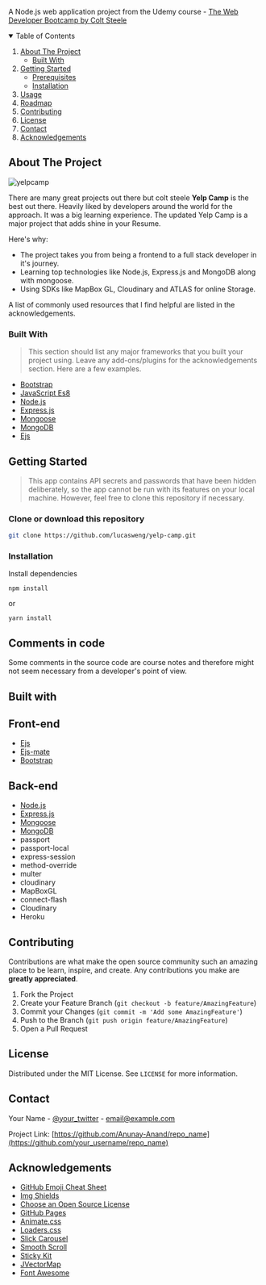 A Node.js web application project from the Udemy course - <a href="https://www.udemy.com/the-web-developer-bootcamp/">The Web Developer Bootcamp by Colt Steele</a>


<!-- TABLE OF CONTENTS -->
<details open="open">
  <summary>Table of Contents</summary>
  <ol>
    <li>
      <a href="#about-the-project">About The Project</a>
      <ul>
        <li><a href="#built-with">Built With</a></li>
      </ul>
    </li>
    <li>
      <a href="#getting-started">Getting Started</a>
      <ul>
        <li><a href="#prerequisites">Prerequisites</a></li>
        <li><a href="#installation">Installation</a></li>
      </ul>
    </li>
    <li><a href="#usage">Usage</a></li>
    <li><a href="#roadmap">Roadmap</a></li>
    <li><a href="#contributing">Contributing</a></li>
    <li><a href="#license">License</a></li>
    <li><a href="#contact">Contact</a></li>
    <li><a href="#acknowledgements">Acknowledgements</a></li>
  </ol>
</details>



<!-- ABOUT THE PROJECT -->
## About The Project

![yelpcamp](https://user-images.githubusercontent.com/55958223/127369728-6c996a75-4de6-4c21-b9e9-3c396b17c759.png)

There are many great projects out there but colt steele <strong>Yelp Camp</strong> is the best out there. Heavily liked by developers around the world for the approach. It was a big learning experience. The updated Yelp Camp is a major project that adds shine in your Resume.

Here's why:
* The project takes you from being a frontend to a full stack developer in it's journey.
* Learning top technologies like Node.js, Express.js and MongoDB along with mongoose.
* Using SDKs like MapBox GL, Cloudinary and ATLAS for online Storage.

A list of commonly used resources that I find helpful are listed in the acknowledgements.

### Built With

> This section should list any major frameworks that you built your project using. Leave any add-ons/plugins for the acknowledgements section. Here are a few examples.
* [Bootstrap](https://getbootstrap.com)
* [JavaScript Es8](https://www.javascript.com/)
* [Node.js](https://nodejs.org/en/)
* [Express.js](https://expressjs.com/)
* [Mongoose](https://mongoosejs.com/)
* [MongoDB](https://www.mongodb.com/)
* [Ejs](https://ejs.co/)



<!-- GETTING STARTED -->
## Getting Started

> This app contains API secrets and passwords that have been hidden deliberately, so the app cannot be run with its features on your local machine. However, feel free to clone this repository if necessary.

### Clone or download this repository

  ```sh
  git clone https://github.com/lucasweng/yelp-camp.git
  ```

### Installation

Install dependencies

```
npm install
```

or

```
yarn install
```


<!-- USAGE EXAMPLES -->

## Comments in code
Some comments in the source code are course notes and therefore might not seem necessary from a developer's point of view.


<!-- Built With -->
## Built with

## Front-end
* [Ejs](https://ejs.co/)
* [Ejs-mate](https://www.npmjs.com/package/ejs-mate)
* [Bootstrap](https://getbootstrap.com)

## Back-end
* [Node.js](https://nodejs.org/en/)
* [Express.js](https://expressjs.com/)
* [Mongoose](https://mongoosejs.com/)
* [MongoDB](https://www.mongodb.com/)
* passport
* passport-local
* express-session
* method-override
* multer
* cloudinary
* MapBoxGL
* connect-flash
* Cloudinary
* Heroku



<!-- CONTRIBUTING -->
## Contributing

Contributions are what make the open source community such an amazing place to be learn, inspire, and create. Any contributions you make are **greatly appreciated**.

1. Fork the Project
2. Create your Feature Branch (`git checkout -b feature/AmazingFeature`)
3. Commit your Changes (`git commit -m 'Add some AmazingFeature'`)
4. Push to the Branch (`git push origin feature/AmazingFeature`)
5. Open a Pull Request



<!-- LICENSE -->
## License

Distributed under the MIT License. See `LICENSE` for more information.



<!-- CONTACT -->
## Contact

Your Name - [@your_twitter](https://twitter.com/your_username) - email@example.com

Project Link: [https://github.com/Anunay-Anand/repo_name](https://github.com/your_username/repo_name)



<!-- ACKNOWLEDGEMENTS -->
## Acknowledgements
* [GitHub Emoji Cheat Sheet](https://www.webpagefx.com/tools/emoji-cheat-sheet)
* [Img Shields](https://shields.io)
* [Choose an Open Source License](https://choosealicense.com)
* [GitHub Pages](https://pages.github.com)
* [Animate.css](https://daneden.github.io/animate.css)
* [Loaders.css](https://connoratherton.com/loaders)
* [Slick Carousel](https://kenwheeler.github.io/slick)
* [Smooth Scroll](https://github.com/cferdinandi/smooth-scroll)
* [Sticky Kit](http://leafo.net/sticky-kit)
* [JVectorMap](http://jvectormap.com)
* [Font Awesome](https://fontawesome.com)
